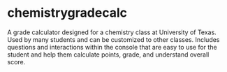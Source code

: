 # chemistrygradecalc
A grade calculator designed for a chemistry class at University of Texas. Used by many students and can be customized to other classes. Includes questions and interactions within the console that are easy to use for the student and help them calculate points, grade, and understand overall score. 
